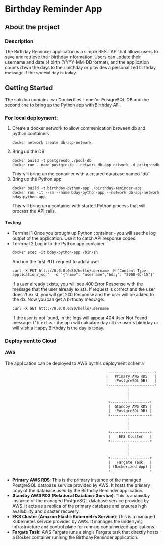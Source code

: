 # Birthday Reminder App
## About the project
### Description
The Birthday Reminder application is a simple REST API that allows users to save and retrieve their birthday information. Users can update their username and date of birth (YYYY-MM-DD format), and the application counts down the days to their birthday or provides a personalized birthday message if the special day is today.

## Getting Started
The solution contains two Dockerfiles - one for PostgreSQL DB and the second one to bring up the Python app with Birthday API.
### For local deployment:
1. Create a docker network to allow communication between db and python containers
   ```
   docker network create db-app-network
   ```
2.  Bring up the DB
     ```
     docker build -t postgresdb ./psql-db
     docker run --name postgresdb --network db-app-network -d postgresdb
     ```
     This will bring up the container with a created database named "db"   
3. Bring up the Python app
   ```
   docker build -t birthday-python-app ./birthday-reminder-app
   docker run -it --rm --name bday-python-app --network db-app-network bday-python-app
   ```
   This will bring up a container with started Python process that will process the API calls.

#### Testing
* Terminal 1
  Once you brought up Python container - you will see the log output of the application. Use it to catch API response codes.
* Terminal 2
  Log in to the Python app container
  ```
  docker exec -it bday-python-app /bin/sh
  ```
  And run the first PUT request to add a user
  ```
  curl -X PUT http://0.0.0.0:80/hello/username -H "Content-Type: application/json"  -d '{"name": "username","bday": "2000-07-15"}'
  ```
  If a user already exists, you will see 400 Error Response with the message that the user already exists. If request is correct and the user doesn't exist, you will get 200 Response and the user will be added to the db.
  Now you can get a birthday message:
  ```
  curl -X GET http://0.0.0.0:80/hello/username
  ```
  If the user is not found, in the logs will appear 404 User Not Found message. If it exists - the app will calculate day till the user's birthday or will wish a Happy Birthday is the day is today.

### Deployment to Cloud
#### AWS
The application can be deployed to AWS by this deployment schema
```
                                              +---------------------+
                                              |   Primary AWS RDS   |
                                              |   (PostgreSQL DB)   |
                                              +---------------------+
                                                        |
                                                        |
                                                        |
                                               +------------------+
                                               |  Standby AWS RDS |
                                               |  (PostgreSQL DB) |
                                               +------------------+
                                                        |
                                                        |
                                                        |
                                               +------------------+
                                               |    EKS Cluster   |
                                               +------------------+
                                                        |
                                                        |
                                                        |
                                               +------------------+
                                               |   Fargate Task   |
                                               | (Dockerized App) |
                                               +------------------+
```
* **Primary AWS RDS**: This is the primary instance of the managed PostgreSQL database service provided by AWS. It hosts the primary copy of the database used by the Birthday Reminder application.
* **Standby AWS RDS (Relational Database Service)**: This is a standby instance of the managed PostgreSQL database service provided by AWS. It acts as a replica of the primary database and ensures high availability and disaster recovery.
* **EKS Cluster (Amazon Elastic Kubernetes Service)**: This is a managed Kubernetes service provided by AWS. It manages the underlying infrastructure and control plane for running containerized applications.
* **Fargate Task**: AWS Fargate runs a single Fargate task that directly hosts a Docker container running the Birthday Reminder application. 
